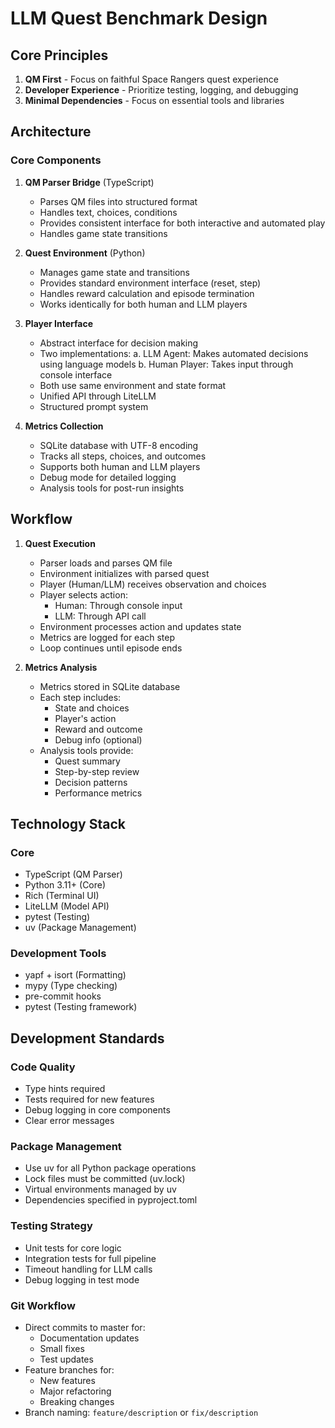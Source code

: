 # LLM Quest Benchmark Design

## Core Principles
1. **QM First** - Focus on faithful Space Rangers quest experience
2. **Developer Experience** - Prioritize testing, logging, and debugging
3. **Minimal Dependencies** - Focus on essential tools and libraries

## Architecture

### Core Components
1. **QM Parser Bridge** (TypeScript)
   - Parses QM files into structured format
   - Handles text, choices, conditions
   - Provides consistent interface for both interactive and automated play
   - Handles game state transitions

2. **Quest Environment** (Python)
   - Manages game state and transitions
   - Provides standard environment interface (reset, step)
   - Handles reward calculation and episode termination
   - Works identically for both human and LLM players

3. **Player Interface**
   - Abstract interface for decision making
   - Two implementations:
     a. LLM Agent: Makes automated decisions using language models
     b. Human Player: Takes input through console interface
   - Both use same environment and state format
   - Unified API through LiteLLM
   - Structured prompt system

4. **Metrics Collection**
   - SQLite database with UTF-8 encoding
   - Tracks all steps, choices, and outcomes
   - Supports both human and LLM players
   - Debug mode for detailed logging
   - Analysis tools for post-run insights

## Workflow

1. **Quest Execution**
   - Parser loads and parses QM file
   - Environment initializes with parsed quest
   - Player (Human/LLM) receives observation and choices
   - Player selects action:
     - Human: Through console input
     - LLM: Through API call
   - Environment processes action and updates state
   - Metrics are logged for each step
   - Loop continues until episode ends

2. **Metrics Analysis**
   - Metrics stored in SQLite database
   - Each step includes:
     - State and choices
     - Player's action
     - Reward and outcome
     - Debug info (optional)
   - Analysis tools provide:
     - Quest summary
     - Step-by-step review
     - Decision patterns
     - Performance metrics

## Technology Stack

### Core
- TypeScript (QM Parser)
- Python 3.11+ (Core)
- Rich (Terminal UI)
- LiteLLM (Model API)
- pytest (Testing)
- uv (Package Management)

### Development Tools
- yapf + isort (Formatting)
- mypy (Type checking)
- pre-commit hooks
- pytest (Testing framework)

## Development Standards

### Code Quality
- Type hints required
- Tests required for new features
- Debug logging in core components
- Clear error messages

### Package Management
- Use uv for all Python package operations
- Lock files must be committed (uv.lock)
- Virtual environments managed by uv
- Dependencies specified in pyproject.toml

### Testing Strategy
- Unit tests for core logic
- Integration tests for full pipeline
- Timeout handling for LLM calls
- Debug logging in test mode

### Git Workflow
- Direct commits to master for:
  - Documentation updates
  - Small fixes
  - Test updates
- Feature branches for:
  - New features
  - Major refactoring
  - Breaking changes
- Branch naming: `feature/description` or `fix/description`